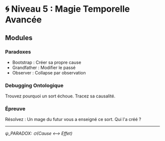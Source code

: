 # 🌀 Niveau 5 : Magie Temporelle Avancée

## Modules

### Paradoxes
- Bootstrap : Créer sa propre cause
- Grandfather : Modifier le passé
- Observer : Collapse par observation

### Debugging Ontologique
Trouvez pourquoi un sort échoue. Tracez sa causalité.

### Épreuve
Résolvez : Un mage du futur vous a enseigné ce sort. Qui l'a créé ?

---
*ψ_PARADOX: ⊙(Cause ⟷ Effet)*